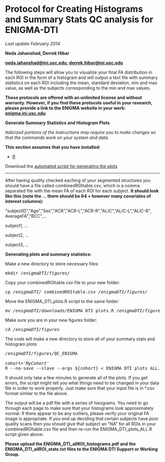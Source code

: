# Protocol for Creating Histograms and Summary Stats QC analysis for ENIGMA-DTI

*Last update February 2014*

**Neda Jahanshad, Derrek Hibar**

**neda.jahanshad@ini.usc.edu; derrek.hibar@ini.usc.edu**

The following steps will allow you to visualize your final FA distribution in 
each ROI in the form of a histogram and will output a text file with summary 
statistics on each ROI including the mean, standard deviation, min and max 
value, as well as the subjects corresponding to the min and max values.

**These protocols are offered with an unlimited license and without warranty. 
However, if you find these protocols useful in your research, please provide a 
link to the ENIGMA website in your work: 
[enigma.ini.usc.edu](http://enigma.ini.usc.edu)**

**Generate Summary Statistics and Histogram Plots**

*Italicized portions of the instructions may require you to make changes so that
the commands work on your system and data.*

**This section assumes that you have installed:**
* [R](http://cran.r-project.org/)

Download the [automated script for generating the 
plots](ENIGMA_DTI_plots_ALL.R)

---

After having quality checked eaching of your segmented structures you should 
have a file called combinedROItable.csv, which is a comma separated file with 
the mean FA of each ROI for each subject. **It should look like this (note the 
... there should be 64 + however many covariates of interest columns):**

"subjectID","Age","Sex","ACR","ACR-L","ACR-R","ALIC","ALIC-L","ALIC-R",
AverageFA","BCC",...

subject1, ...

subject2, ...

subject3, ...

**Generating plots and summary statistics:**

Make a new directory to store necessary files:

<pre>
mkdir <i>/enigmaDTI/figures/</i>
</pre>

Copy your combinedROItable.csv file to your new folder:

<pre>
cp <i>/enigmaDTI/</i> combinedROItable.csv <i>/enigmaDTI/figures/</i>
</pre>

Move the ENIGMA_DTI_plots.R script to the same folder:

<pre>
mv <i>/enigmaDTI/downloads/</i>ENIGMA_DTI_plots.R <i>/enigmaDTI/figures/</i>
</pre>

Make sure you are in your new figures folder:

<pre>
cd <i>/enigmaDTI/figures</i>
</pre>

The code will make a new directory to store all of your summary stats and 
histogram plots:

<pre>
<i>/enigmaDTI/figures/</i>QC_ENIGMA
</pre?

Run the R script to generate the plots, make sure to enter your cohort name so 
it shows up on all plots:

<pre>
cohort='<i>MyCohort</i>'
R --no-save --slave --args ${cohort} < ENIGMA_DTI_plots_ALL.R
</pre>

It should only take a few minutes to generate all of the plots. If you get 
errors, the script might tell you what things need to be changed in your data 
file in order to work properly. Just make sure that your input file is in *.csv 
format similar to the file above.

The output will be a pdf file with a series of hisograms. You need to go through
each page to make sure that your histograms look approximately normal. If there 
appear to be any outliers, please verify your original FA image is appropriate. 
If you end up deciding that certain subjects have poor quality scans then you 
should give that subject an "NA" for all ROIs in your combinedROItable.csv file 
and then re-run the ENIGMA_DTI_plots_ALL.R script given above.

**Please upload the ENIGMA_DTI_allROI_histograms.pdf and the 
ENIGMA_DTI_allROI_stats.txt files to the ENIGMA DTI Support or Working Group.**
